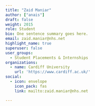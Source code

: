 ```yaml
---
title: "Zaid Maniar"
author: ["anais"]
draft: false
weight: 2015
role: Student
bio: One sentence summary goes here.
email: zaid.maniar@nhs.net
highlight_name: true
superuser: false
user_groups:
  - Student Placements & Internships
organizations:
  - name: Cardiff University
    url: 'https://www.cardiff.ac.uk/'
social:
  - icon: envelope
    icon_pack: fas
    link: mailto:zaid.maniar@nhs.net

---
```

<style>
body {
text-align: justify}
</style>


